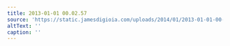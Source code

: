 ```yaml
---
title: 2013-01-01 00.02.57
source: 'https://static.jamesdigioia.com/uploads/2014/01/2013-01-01-00-02-57-scaled.jpg'
altText: ''
caption: ''
---
```


